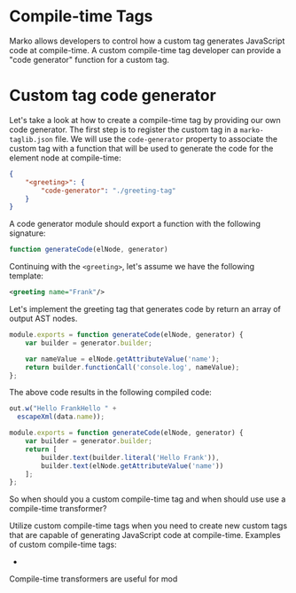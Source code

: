 Compile-time Tags
=================

Marko allows developers to control how a custom tag generates JavaScript code at compile-time. A custom compile-time tag developer can provide a "code generator" function for a custom tag.

# Custom tag code generator

Let's take a look at how to create a compile-time tag by providing our own code generator. The first step is to register the custom tag in a `marko-taglib.json` file. We will use the `code-generator` property to associate the custom tag with a function that will be used to generate the code for the element node at compile-time:

```json
{
    "<greeting>": {
        "code-generator": "./greeting-tag"
    }
}
```

A code generator module should export a function with the following signature:

```javascript
function generateCode(elNode, generator)
```

Continuing with the `<greeting>`, let's assume we have the following template:

```xml
<greeting name="Frank"/>
```

Let's implement the greeting tag that generates code by return an array of output AST nodes.

```javascript
module.exports = function generateCode(elNode, generator) {
    var builder = generator.builder;

    var nameValue = elNode.getAttributeValue('name');
    return builder.functionCall('console.log', nameValue);
};
```

The above code results in the following compiled code:

```javascript
out.w("Hello FrankHello " +
  escapeXml(data.name));
```


```javascript
module.exports = function generateCode(elNode, generator) {
    var builder = generator.builder;
    return [
        builder.text(builder.literal('Hello Frank')),
        builder.text(elNode.getAttributeValue('name'))
    ];
};
```


So when should you a custom compile-time tag and when should use use a compile-time transformer?

Utilize custom compile-time tags when you need to create new custom tags that are capable of generating JavaScript code at compile-time. Examples of custom compile-time tags:

-

Compile-time transformers are useful for mod